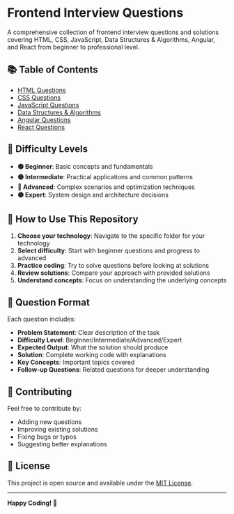 # Frontend Interview Questions

A comprehensive collection of frontend interview questions and solutions covering HTML, CSS, JavaScript, Data Structures & Algorithms, Angular, and React from beginner to professional level.

## 📚 Table of Contents

- [HTML Questions](./html/README.md)
- [CSS Questions](./css/README.md)
- [JavaScript Questions](./javascript/README.md)
- [Data Structures & Algorithms](./dsa/README.md)
- [Angular Questions](./angular/README.md)
- [React Questions](./react/README.md)

## 🎯 Difficulty Levels

- **🟢 Beginner**: Basic concepts and fundamentals
- **🟡 Intermediate**: Practical applications and common patterns
- **🔴 Advanced**: Complex scenarios and optimization techniques
- **🟣 Expert**: System design and architecture decisions

## 🚀 How to Use This Repository

1. **Choose your technology**: Navigate to the specific folder for your technology
2. **Select difficulty**: Start with beginner questions and progress to advanced
3. **Practice coding**: Try to solve questions before looking at solutions
4. **Review solutions**: Compare your approach with provided solutions
5. **Understand concepts**: Focus on understanding the underlying concepts

## 📖 Question Format

Each question includes:
- **Problem Statement**: Clear description of the task
- **Difficulty Level**: Beginner/Intermediate/Advanced/Expert
- **Expected Output**: What the solution should produce
- **Solution**: Complete working code with explanations
- **Key Concepts**: Important topics covered
- **Follow-up Questions**: Related questions for deeper understanding

## 🤝 Contributing

Feel free to contribute by:
- Adding new questions
- Improving existing solutions
- Fixing bugs or typos
- Suggesting better explanations

## 📝 License

This project is open source and available under the [MIT License](LICENSE).

---

**Happy Coding! 🎉**
